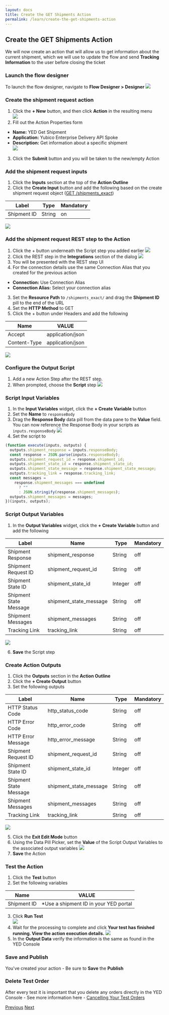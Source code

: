 ```yaml
---
layout: docs
title: Create the GET Shipments Action
permalink: /learn/create-the-get-shipments-action
---
```


## Create the GET Shipments Action

We will now create an action that will allow us to get information about the current shipment, which we will use to update the flow and send **Tracking Information** to the user before closing the ticket

### Launch the flow designer

To launch the flow designer, navigate to **Flow Designer > Designer**
![]({{site.baseurl}}/assets/images/6-flow-designer.png)

### Create the shipment request action

1. Click the **+ New** button, and then click **Action** in the resulting menu  
   ![]({{site.baseurl}}/assets/images/19-new-action.png)
2. Fill out the Action Properties form

- **Name:** YED Get Shipment
- **Application:** Yubico Enterprise Delivery API Spoke
- **Description:** Get information about a specific shipment  
  ![]({{site.baseurl}}/assets/images/117-action-properties.png)

3. Click the **Submit** button and you will be taken to the new/empty Action

### Add the shipment request inputs

1. Click the **Inputs** section at the top of the **Action Outline**
2. Click the **Create Input** button and add the following based on the create shipment request object ([GET /shipments_exact](https://console.yubico.com/help/api-req.html))

| **Label**   | **Type** | **Mandatory** |
| ----------- | -------- | ------------- |
| Shipment ID | String   | on            |

![]({{site.baseurl}}/assets/images/118-create-input.png)

### Add the shipment request REST step to the Action

1. Click the + button underneath the Script step you added earlier
   ![]({{site.baseurl}}/assets/images/25-add-new-step.png)
2. Click the REST step in the **Integrations** section of the dialog
   ![]({{site.baseurl}}/assets/images/26-rest.png)
3. You will be presented with the REST step UI
4. For the connection details use the same Connection Alias that you created for the previous action

- **Connection:** Use Connection Alias
- **Connection Alias:** Select your connection alias

3. Set the **Resource Path** to `/shipments_exact/` and drag the **Shipment ID** pill to the end of the URL
4. Set the **HTTP Method** to GET
5. Click the + button under Headers and add the following

| **Name**     | **VALUE**        |
| ------------ | ---------------- |
| Accept       | application/json |
| Content-Type | application/json |

![]({{site.baseurl}}/assets/images/122-rest-connection-headers.png)

### Configure the Output Script

1. Add a new Action Step after the REST step.
2. When prompted, choose the **Script** step
   ![]({{site.baseurl}}/assets/images/30-script.png)

### Script Input Variables

1. In the **Input Variables** widget, click the **+ Create Variable** button
2. Set the **Name** to `responseBody`
3. Drag the **Response Body** data pill from the data pane to the **Value** field. You can now reference the Response Body in your scripts as `inputs.responseBody`
   ![]({{site.baseurl}}/assets/images/31-input-variables.png)
4. Set the script to

```javascript
(function execute(inputs, outputs) {
  outputs.shipment_response = inputs.responseBody;
  const response = JSON.parse(inputs.responseBody);
  outputs.shipment_request_id = response.shipment_id;
  outputs.shipment_state_id = response.shipment_state_id;
  outputs.shipment_state_message = response.shipment_state_message;
  outputs.tracking_link = response.tracking_link;
  const messages =
    response.shipment_messages === undefined
      ? ""
      : JSON.stringify(response.shipment_messages);
  outputs.shipment_messages = messages;
})(inputs, outputs);
```

### Script Output Variables

1. In the **Output Variables** widget, click the **+ Create Variable** button and add the following

| **Label**              | **Name**               | **Type** | **Mandatory** |
| ---------------------- | ---------------------- | -------- | ------------- |
| Shipment Response      | shipment_response      | String   | off           |
| Shipment Request ID    | shipment_request_id    | String   | off           |
| Shipment State ID      | shipment_state_id      | Integer  | off           |
| Shipment State Message | shipment_state_message | String   | off           |
| Shipment Messages      | shipment_messages      | String   | off           |
| Tracking Link          | tracking_link          | String   | off           |

![]({{site.baseurl}}/assets/images/119-output-variables.png)

6. **Save** the Script step

### Create Action Outputs

1. Click the **Outputs** section in the **Action Outline**
2. Click the **+ Create Output** button
3. Set the following outputs

| **Label**              | **Name**               | **Type** | **Mandatory** |
| ---------------------- | ---------------------- | -------- | ------------- |
| HTTP Status Code       | http_status_code       | String   | off           |
| HTTP Error Code        | http_error_code        | String   | off           |
| HTTP Error Message     | http_error_message     | String   | off           |
| Shipment Request ID    | shipment_request_id    | String   | off           |
| Shipment State ID      | shipment_state_id      | Integer  | off           |
| Shipment State Message | shipment_state_message | String   | off           |
| Shipment Messages      | shipment_messages      | String   | off           |
| Tracking Link          | tracking_link          | String   | off           |

![]({{site.baseurl}}/assets/images/120-create-action-output.png)

5. Click the **Exit Edit Mode** button
6. Using the Data Pill Picker, set the **Value** of the Script Output Variables to the associated output variables
   ![]({{site.baseurl}}/assets/images/121-action-output.png)
7. **Save** the Action

### Test the Action

1. Click the **Test** button
2. Set the following variables

| **Name**    | **VALUE**                              |
| ----------- | -------------------------------------- |
| Shipment ID | \*Use a shipment ID in your YED portal |

3. Click **Run Test**  
   ![]({{site.baseurl}}/assets/images/35-test.png)
4. Wait for the processing to complete and click **Your test has finished running. View the action execution details.**
   ![]({{site.baseurl}}/assets/images/36-test-finished.png)
5. In the **Output Data** verify the information is the same as found in the YED Console

### Save and Publish

You've created your action - Be sure to **Save** the **Publish**

### Delete Test Order

After every test it is important that you delete any orders directly in the YED Console - See more information here - [Cancelling Your Test Orders](#cancelling-your-test-orders)

<div class="btns">
  <a class="btn--secondary" href="/yed-spoke-example/learn/bonus-lab">Previous</a>
    <a class="btn" href="/yed-spoke-example/learn/update-the-flow-to-send-shipment-tracking-information">Next</a>
</div>
